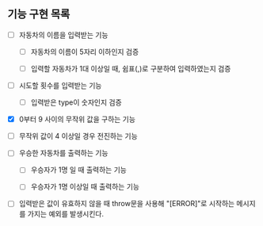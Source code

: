 ## 기능 구현 목록

- [ ] 자동차의 이름을 입력받는 기능

  - [ ] 자동차의 이름이 5자리 이하인지 검증

  - [ ] 입력할 자동차가 1대 이상일 때, 쉼표(,)로 구분하여 입력하였는지 검증

- [ ] 시도할 횟수를 입력받는 기능

  - [ ] 입력받은 type이 숫자인지 검증

- [x] 0부터 9 사이의 무작위 값을 구하는 기능

- [ ] 무작위 값이 4 이상일 경우 전진하는 기능

- [ ] 우승한 자동차를 출력하는 기능

  - [ ] 우승자가 1명 일 때 출력하는 기능

  - [ ] 우승자가 1명 이상일 때 출력하는 기능

- [ ] 입력받은 값이 유효하지 않을 때 throw문을 사용해 "[ERROR]"로 시작하는 메시지를 가지는 예외를 발생시킨다.
